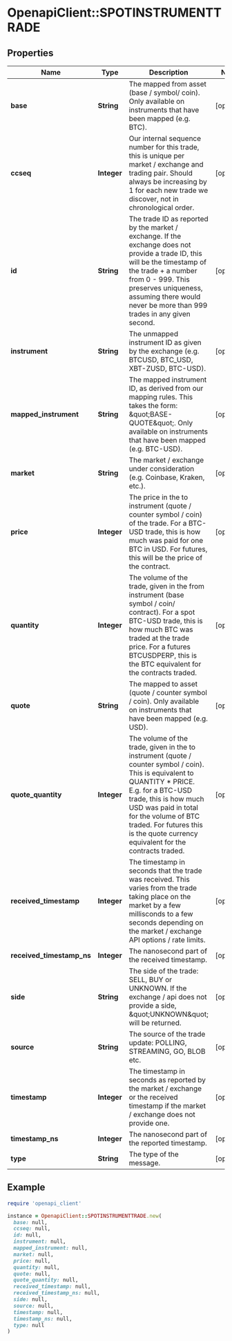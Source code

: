 # OpenapiClient::SPOTINSTRUMENTTRADE

## Properties

| Name | Type | Description | Notes |
| ---- | ---- | ----------- | ----- |
| **base** | **String** | The mapped from asset (base / symbol/ coin). Only available on instruments that have been mapped (e.g. BTC). | [optional] |
| **ccseq** | **Integer** | Our internal sequence number for this trade, this is unique per market / exchange and trading pair. Should always be increasing by 1 for each new trade we discover, not in chronological order. | [optional] |
| **id** | **String** | The trade ID as reported by the market / exchange. If the exchange does not provide a trade ID, this will be the timestamp of the trade + a number from 0 - 999. This preserves uniqueness, assuming there would never be more than 999 trades in any given second. | [optional] |
| **instrument** | **String** | The unmapped instrument ID as given by the exchange (e.g. BTCUSD, BTC_USD, XBT-ZUSD, BTC-USD). | [optional] |
| **mapped_instrument** | **String** | The mapped instrument ID, as derived from our mapping rules. This takes the form: \&quot;BASE-QUOTE\&quot;. Only available on instruments that have been mapped (e.g. BTC-USD). | [optional] |
| **market** | **String** | The market / exchange under consideration (e.g. Coinbase, Kraken, etc.). | [optional] |
| **price** | **Integer** | The price in the to instrument (quote / counter symbol / coin) of the trade. For a BTC-USD trade, this is how much was paid for one BTC in USD. For futures, this will be the price of the contract. | [optional] |
| **quantity** | **Integer** | The volume of the trade, given in the from instrument (base symbol / coin/ contract). For a spot BTC-USD trade, this is how much BTC was traded at the trade price. For a futures BTCUSDPERP, this is the BTC equivalent for the contracts traded. | [optional] |
| **quote** | **String** | The mapped to asset (quote / counter symbol / coin). Only available on instruments that have been mapped (e.g. USD). | [optional] |
| **quote_quantity** | **Integer** | The volume of the trade, given in the to instrument (quote / counter symbol / coin). This is equivalent to QUANTITY * PRICE. E.g. for a BTC-USD trade, this is how much USD was paid in total for the volume of BTC traded. For futures this is the quote currency equivalent for the contracts traded. | [optional] |
| **received_timestamp** | **Integer** | The timestamp in seconds that the trade was received. This varies from the trade taking place on the market by a few millisconds to a few seconds depending on the market / exchange API options / rate limits. | [optional] |
| **received_timestamp_ns** | **Integer** | The nanosecond part of the received timestamp. | [optional] |
| **side** | **String** | The side of the trade: SELL, BUY or UNKNOWN. If the exchange / api does not provide a side, \&quot;UNKNOWN\&quot; will be returned. | [optional] |
| **source** | **String** | The source of the trade update: POLLING, STREAMING, GO, BLOB etc. | [optional] |
| **timestamp** | **Integer** | The timestamp in seconds as reported by the market / exchange or the received timestamp if the market / exchange does not provide one. | [optional] |
| **timestamp_ns** | **Integer** | The nanosecond part of the reported timestamp. | [optional] |
| **type** | **String** | The type of the message. | [optional] |

## Example

```ruby
require 'openapi_client'

instance = OpenapiClient::SPOTINSTRUMENTTRADE.new(
  base: null,
  ccseq: null,
  id: null,
  instrument: null,
  mapped_instrument: null,
  market: null,
  price: null,
  quantity: null,
  quote: null,
  quote_quantity: null,
  received_timestamp: null,
  received_timestamp_ns: null,
  side: null,
  source: null,
  timestamp: null,
  timestamp_ns: null,
  type: null
)
```

